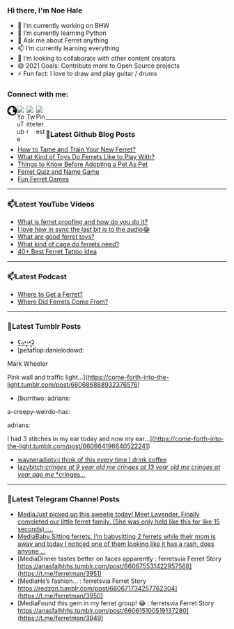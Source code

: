 ### Hi there, I'm Noe Hale

- 🔭 I’m currently working on BHW
- 🌱 I’m currently learning Python
- 💬 Ask me about Ferret anything
- 📫 I’m currently learning everything
- 🔭 I’m looking to collaborate with other content creators
- 😄 2021 Goals: Contribute more to Open Source projects
- ⚡ Fun fact: I love to draw and play guitar / drums

### Connect with me:

[<img align="left" alt="ferretvoice.com" width="22px" src="https://raw.githubusercontent.com/iconic/open-iconic/master/svg/globe.svg" />](https://ferretvoice.com)
[<img align="left" alt="YouTube" width="22px" src="https://cdn.jsdelivr.net/npm/simple-icons@v3/icons/youtube.svg" />](https://www.youtube.com/channel/UCk665XTfaMLVwFVWUmgnDiw)
[<img align="left" alt="Twitter" width="22px" src="https://cdn.jsdelivr.net/npm/simple-icons@v3/icons/twitter.svg" />](https://twitter.com/voiceferret)
[<img align="left" alt="Pinterest" width="22px" src="https://cdn.jsdelivr.net/npm/simple-icons@v3/icons/pinterest.svg" />](https://www.pinterest.com/voiceferret/)

<br />

---
### 🔭Latest Github Blog Posts
<!-- GITHUB:START -->
- [How to Tame and Train Your New Ferret?](http://noehale.github.io/how-to-tame-and-train-your-new-ferret/)
- [What Kind of Toys Do Ferrets Like to Play With?](http://noehale.github.io/what-kind-of-toys-do-ferrets-like-to-play-with/)
- [Things to Know Before Adopting a Pet As Pet](http://noehale.github.io/things-to-know-before-adopting-a-pet-as-pet/)
- [Ferret Quiz and Name Game](http://noehale.github.io/ferret-quiz/)
- [Fun Ferret Games](http://noehale.github.io/fun-ferret-games/)
<!-- GITHUB:END -->
---
### 📫Latest YouTube Videos

<!-- YOUTUBE:START -->
- [What is ferret proofing and how do you do it?](https://www.youtube.com/watch?v=81Syh_DJBQQ)
- [I love how in sync the last bit is to the audio😂](https://www.youtube.com/watch?v=WHBeGHwSlGY)
- [What are good ferret toys?](https://www.youtube.com/watch?v=tPxRilBzc0s)
- [What kind of cage do ferrets need?](https://www.youtube.com/watch?v=xzz6hC3sR5A)
- [40+ Best Ferret Tattoo Idea](https://www.youtube.com/watch?v=KIKqduR6Xcs)
<!-- YOUTUBE:END -->

---
### 📫Latest Podcast

<!-- PODCAST:START -->
- [Where to Get a Ferret?](https://anchor.fm/ferretvoice/episodes/Where-to-Get-a-Ferret-erurfu)
- [Where Did Ferrets Come From?](https://anchor.fm/ferretvoice/episodes/Where-Did-Ferrets-Come-From-eruq8g)
<!-- PODCAST:END -->
---
### 📝Latest Tumblr Posts

<!-- TUMBLR:START -->
- [ʢ๑•͈̯॰̫•͈̯ʡ](https://come-forth-into-the-light.tumblr.com/post/660709495092248576)
- [petaflop:danielodowd:

Mark Wheeler

Pink wall and traffic light...](https://come-forth-into-the-light.tumblr.com/post/660686888932376576)
- [burritwo:
adrians:

a-creepy-weirdo-has:

adrians:

I had 3 stitches in my ear today and now my ear...](https://come-forth-into-the-light.tumblr.com/post/660664196640522241)
- [wayneradiotv:i think of this every time I drink coffee](https://come-forth-into-the-light.tumblr.com/post/660618908877897728)
- [lazybitch:*cringes at 9 year old me*
*cringes at 13 year old me*
*cringes at year ago me*
*cringes...](https://come-forth-into-the-light.tumblr.com/post/660596322654633984)
<!-- TUMBLR:END -->
---
### 📝Latest Telegram Channel Posts

<!-- TELEGRAM:START -->
- [MediaJust picked up this sweetie today! Meet Lavender. Finally completed our little ferret family. (She was only held like this for like 15 seconds) :...](https://t.me/ferretman/3953)
- [MediaBaby Sitting ferrets, I’m babysitting 2 ferrets while their mom is away and today I noticed one of them looking like it has a rash, does anyone ...](https://t.me/ferretman/3952)
- [MediaDinner tastes better on faces apparently : ferretsvia Ferret Story https://anasfalhhhs.tumblr.com/post/660675531422957568](https://t.me/ferretman/3951)
- [MediaHe’s fashion… : ferretsvia Ferret Story https://redzgn.tumblr.com/post/660671734257762304](https://t.me/ferretman/3950)
- [MediaFound this gem in my ferret group! 😂 : ferretsvia Ferret Story https://anasfalhhhs.tumblr.com/post/660615100519137280](https://t.me/ferretman/3949)
<!-- TELEGRAM:END -->
